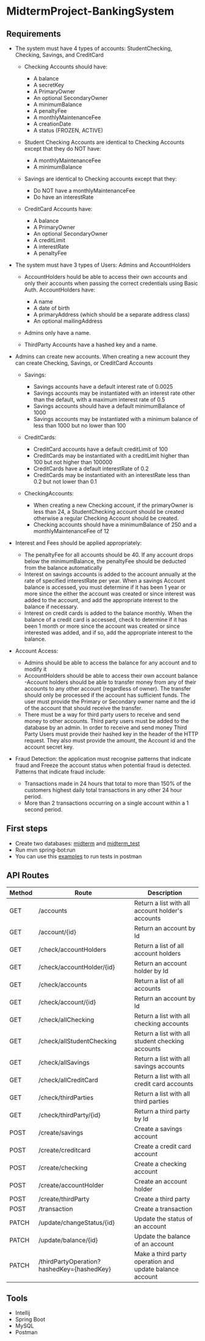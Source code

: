 # MidtermProject-BankingSystem

## Requirements

- The system must have 4 types of accounts: StudentChecking, Checking, Savings, and CreditCard

  - Checking Accounts should have:
  
    - A balance
    - A secretKey
    - A PrimaryOwner
    - An optional SecondaryOwner
    - A minimumBalance
    - A penaltyFee
    - A monthlyMaintenanceFee
    - A creationDate
    - A status (FROZEN, ACTIVE)
  
  - Student Checking Accounts are identical to Checking Accounts except that they do NOT have:
  
    - A monthlyMaintenanceFee
    - A minimumBalance
  
  - Savings are identical to Checking accounts except that they:
  
    - Do NOT have a monthlyMaintenanceFee
    - Do have an interestRate
  
  - CreditCard Accounts have:
  
    - A balance
    - A PrimaryOwner
    - An optional SecondaryOwner
    - A creditLimit
    - A interestRate
    - A penaltyFee

- The system must have 3 types of Users: Admins and AccountHolders

  - AccountHolders hould be able to access their own accounts and only their accounts when passing the correct credentials using Basic Auth. AccountHolders have:
  
    - A name
    - A date of birth
    - A primaryAddress (which should be a separate address class)
    - An optional mailingAddress
    
  - Admins only have a name.
  - ThirdParty Accounts have a hashed key and a name.

- Admins can create new accounts. When creating a new account they can create Checking, Savings, or CreditCard Accounts

  - Savings:
  
    - Savings accounts have a default interest rate of 0.0025
    - Savings accounts may be instantiated with an interest rate other than the default, with a maximum interest rate of 0.5
    - Savings accounts should have a default minimumBalance of 1000
    - Savings accounts may be instantiated with a minimum balance of less than 1000 but no lower than 100
  
  - CreditCards:
  
    - CreditCard accounts have a default creditLimit of 100
    - CreditCards may be instantiated with a creditLimit higher than 100 but not higher than 100000
    - CreditCards have a default interestRate of 0.2
    - CreditCards may be instantiated with an interestRate less than 0.2 but not lower than 0.1
  
  - CheckingAccounts:
  
    - When creating a new Checking account, if the primaryOwner is less than 24, a StudentChecking account should be created otherwise a regular Checking Account should be created.
    - Checking accounts should have a minimumBalance of 250 and a monthlyMaintenanceFee of 12

- Interest and Fees should be applied appropriately:
  
  - The penaltyFee for all accounts should be 40. If any account drops below the minimumBalance, the penaltyFee should be deducted from the balance automatically
  - Interest on savings accounts is added to the account annually at the rate of specified interestRate per year. When a savings Account balance is accessed, you must determine if it has been 1 year or more since the either the account was created or since interest was added to the account, and add the appropriate interest to the balance if necessary.
  - Interest on credit cards is added to the balance monthly. When the balance of a credit card is accessed, check to determine if it has been 1 month or more since the account was created or since interested was added, and if so, add the appropriate interest to the balance.

- Account Access:

  - Admins should be able to access the balance for any account and to modify it
  - AccountHolders should be able to access their own account balance
  -Account holders should be able to transfer money from any of their accounts to any other account (regardless of owner). The transfer should only be processed if the account has sufficient funds. The user must provide the Primary or Secondary owner name and the id of the account that should receive the transfer.
  - There must be a way for third party users to receive and send money to other accounts.
Third party users must be added to the database by an admin.
In order to receive and send money Third Party Users must provide their hashed key in the header of the HTTP request. They also must provide the amount, the Account id and the account secret key.

- Fraud Detection: the application must recognise patterns that indicate fraud and Freeze the account status when potential fraud is detected. Patterns that indicate fraud include:
  - Transactions made in 24 hours that total to more than 150% of the customers highest daily total transactions in any other 24 hour period.
  - More than 2 transactions occurring on a single account within a 1 second period.


## First steps

- Create two databases: [midterm](src/main/resources/static/midterm.sql) and [midterm_test](src/test/resources/static/midterm_test.sql)
- Run mvn spring-bot:run
- You can use this [examples](doc/postman.md) to run tests in postman

## API Routes

| Method | Route                                      | Description                                             |
|--------|--------------------------------------------|---------------------------------------------------------|
| GET    | /accounts                                  | Return a list with all account holder's accounts        |
| GET    | /account/{id}                              | Return an account by Id                                 |
| GET    | /check/accountHolders                      | Return a list of all account holders                    |
| GET    | /check/accountHolder/{id}                  | Return an account holder by Id                          |
| GET    | /check/accounts                            | Return a list of all accounts                           |
| GET    | /check/account/{id}                        | Return an account by Id                                 |
| GET    | /check/allChecking                         | Return a list with all checking accounts                |
| GET    | /check/allStudentChecking                  | Return a list with all student checking accounts        |
| GET    | /check/allSavings                          | Return a list with all savings accounts                 |
| GET    | /check/allCreditCard                       | Return a list with all credit card accounts             |
| GET    | /check/thirdParties                        | Return a list with all third parties                    |
| GET    | /check/thirdParty/{id}                     | Return a third party by Id                              |
| POST   | /create/savings                            | Create a savings account                                |
| POST   | /create/creditcard                         | Create a credit card account                            |
| POST   | /create/checking                           | Create a checking account                               |
| POST   | /create/accountHolder                      | Create an account holder                                |
| POST   | /create/thirdParty                         | Create a third party                                    |
| POST   | /transaction                               | Create a transaction                                    |
| PATCH  | /update/changeStatus/{id}                  | Update the status of an account                         |
| PATCH  | /update/balance/{id}                       | Update the balance of an account                        |
| PATCH  | /thirdPartyOperation?hashedKey={hashedKey} | Make a third party operation and update balance account |

## Tools

- Intellij 
- Spring Boot
- MySQL
- Postman
